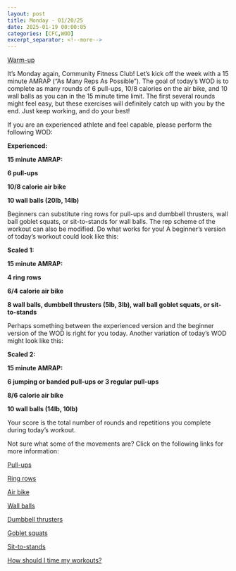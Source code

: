 ```yaml
---
layout: post
title: Monday - 01/20/25
date: 2025-01-19 00:00:05
categories: [CFC,WOD]
excerpt_separator: <!--more-->
---
```

[Warm-up](https://communityfitnessclub.wixsite.com/website/post/basic-full-body-warm-up)

It’s Monday again, Community Fitness Club! Let’s kick off the week with a 15 minute AMRAP (“As Many Reps As Possible”). The goal of today’s WOD is to complete as many rounds of 6 pull-ups, 10/8 calories on the air bike, and 10 wall balls as you can in the 15 minute time limit. The first several rounds might feel easy, but these exercises will definitely catch up with you by the end. Just keep working, and do your best!

If you are an experienced athlete and feel capable, please perform the following WOD:

**Experienced:**

**15 minute AMRAP:**

**6 pull-ups**

**10/8 calorie air bike**

**10 wall balls (20lb, 14lb)**
<!--more-->

Beginners can substitute ring rows for pull-ups and dumbbell thrusters, wall ball goblet squats, or sit-to-stands for wall balls. The rep scheme of the workout can also be modified. Do what works for you! A beginner’s version of today’s workout could look like this:

**Scaled 1:**

**15 minute AMRAP:**

**4 ring rows**

**6/4 calorie air bike**

**8 wall balls, dumbbell thrusters (5lb, 3lb), wall ball goblet squats, or sit-to-stands**

Perhaps something between the experienced version and the beginner version of the WOD is right for you today. Another variation of today’s WOD might look like this:

**Scaled 2:**

**15 minute AMRAP:**

**6 jumping or banded pull-ups or 3 regular pull-ups**

**8/6 calorie air bike**

**10 wall balls (14lb, 10lb)**

Your score is the total number of rounds and repetitions you complete during today’s workout. 

Not sure what some of the movements are? Click on the following links for more information:

[Pull-ups](https://communityfitnessclub.wixsite.com/website/post/pull-ups)

[Ring rows](https://communityfitnessclub.wixsite.com/website/post/ring-rows) 

[Air bike](https://communityfitnessclub.wixsite.com/website/post/air-bike)

[Wall balls](https://communityfitnessclub.wixsite.com/website/post/wall-balls) 

[Dumbbell thrusters](https://communityfitnessclub.wixsite.com/website/post/dumbbell-thrusters) 

[Goblet squats](https://communityfitnessclub.wixsite.com/website/post/goblet-squats) 

[Sit-to-stands](https://www.youtube.com/watch?v=vNq9vtEXksc)

[How should I time my workouts?](https://communityfitnessclub.wixsite.com/website/post/how-should-i-time-my-workouts)
